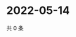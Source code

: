 # 2022-05-14

共 0 条

<!-- BEGIN WEIBO -->
<!-- 最后更新时间 Sat May 14 2022 01:25:00 GMT+0800 (China Standard Time) -->

<!-- END WEIBO -->
